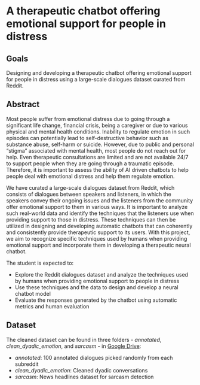 # A therapeutic chatbot offering emotional support for people in distress

## Goals
Designing and developing a therapeutic chatbot offering emotional support for people in distress using a large-scale dialogues dataset curated from Reddit.

## Abstract
Most people suffer from emotional distress due to going through a significant life change, financial crisis, being a caregiver or due to various physical and mental health conditions. Inability to regulate emotion in such episodes can potentially lead to self-destructive behavior such as substance abuse, self-harm or suicide. However, due to public and personal “stigma” associated with mental health, most people do not reach out for help. Even therapeutic consultations are limited and are not available 24/7 to support people when they are going through a traumatic episode. Therefore, it is important to assess the ability of AI driven chatbots to help people deal with emotional distress and help them regulate emotion.

We have curated a large-scale dialogues dataset from Reddit, which consists of dialogues between speakers and listeners, in which the speakers convey their ongoing issues and the listeners from the community offer emotional support to them in various ways. It is important to analyze such real-world data and identify the techniques that the listeners use when providing support to those in distress. These techniques can then be utilized in designing and developing automatic chatbots that can coherently and consistently provide therapeutic support to its users. With this project, we aim to recognize specific techniques used by humans when providing emotional support and incorporate them in developing a therapeutic neural chatbot.

The student is expected to:
* Explore the Reddit dialogues dataset and analyze the techniques used by humans when providing emotional support to people in distress
* Use these techniques and the data to design and develop a neural chatbot model
* Evaluate the responses generated by the chatbot using automatic metrics and human evaluation

## Dataset
The cleaned dataset can be found in three folders - *annotated*, *clean_dyadic_emotion*, and *sarcasm* - in [Google Drive](https://drive.google.com/drive/folders/1ksBjSK0MBqAG063JOpk01wbtzK_3JyWx?usp=sharing):
* *annotated*: 100 annotated dialogues picked randomly from each subreddit
* *clean_dyadic_emotion*: Cleaned dyadic conversations
* *sarcasm*: News headlines dataset for sarcasm detection
